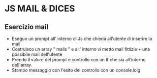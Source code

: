 
# JS MAIL & DICES

## Esercizio mail

- Eseguo un prompt all' interno di Js che chieda all'utente di inserire la mail
- Costruisco un array " mails " e all' interno vi metto mail fittizie + una possibile mail dell'utente
- Prendo il valore del prompt e controllo con un If che sia all'interno dell'array.
- Stampo messaggio con l'esito del controllo con un console.lolg





